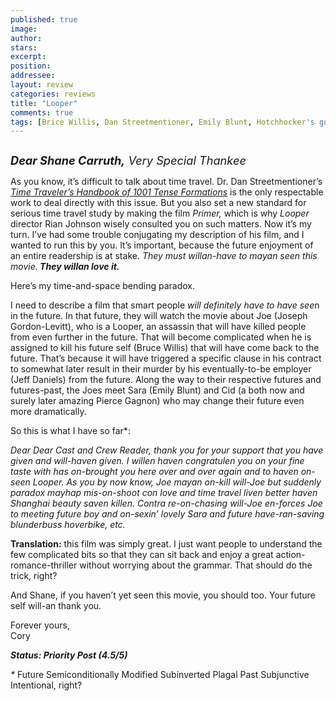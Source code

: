 ```yaml
---
published: true
image:
author: 
stars: 
excerpt: 
position: 
addressee: 
layout: review
categories: reviews
title: "Looper"
comments: true
tags: [Brice Willis, Dan Streetmentioner, Emily Blunt, Hotchhocker's guide to the galaxy, Joseph Gordon-Levitt, Looper, Primer, Rian Johnson, Shane Carruth, Time travel, Uncategorized]
---
```

<div><p class="MsoNormal"><span class="full-image-block ssNonEditable"><span><a href="/letters/2012/9/28/looper.html"><img src="http://static.squarespace.com/static/5005f6bcc4aa41161b33e89e/5329cf1fe4b07c068ebf74de/5329cf1fe4b07c068ebf769d/1348844603027/Looper.jpg" alt="" /></a></span></span></p>
<p class="MsoNormal"><em><span style="font-size:130%;"><strong>Dear Shane Carruth,</strong> Very Special Thankee</span></em></p>
<p class="MsoNormal">As you know, it&rsquo;s difficult to talk about time travel. Dr. Dan Streetmentioner&rsquo;s <a href="http://pages.cs.wisc.edu/~param/quotes/guide.html"><em>Time Traveler&rsquo;s Handbook of 1001 Tense Formations</em></a><em> </em>is the only respectable work to deal directly with this issue<em>.</em> But you also set a new standard for serious time travel study by making the film <em>Primer, </em>which is why <em>Looper</em> director Rian Johnson wisely consulted you on such matters. Now it&rsquo;s my turn. I&rsquo;ve had some trouble conjugating my description of his film, and I wanted to run this by you. It&rsquo;s important, because the future enjoyment of an entire readership is at stake. <em>They must willan-have to mayan seen this movie.<strong> They willan love it.</strong></em></p>
<p class="MsoNormal">Here&rsquo;s my time-and-space bending paradox.</p>
<p class="MsoNormal">I need to describe a film that smart people <em>will definitely</em> <em>have to have see</em>n in the future. In that future, they will watch the movie about Joe (Joseph Gordon-Levitt), who is a Looper, an assassin that will have killed people from even further in the future. That will become complicated when he is assigned to kill his future self (Bruce Willis) that will have come back to the future. That&rsquo;s because it will have triggered a specific clause in his contract to somewhat later result in their murder by his eventually-to-be employer (Jeff Daniels) from the future. Along the way to their respective futures and futures-past, the Joes meet Sara (Emily Blunt) and Cid (a <a name="_GoBack"></a>both now and surely later amazing Pierce Gagnon) who may change their future even more dramatically.</p>
<p class="MsoNormal">So this is what I have so far*:</p>
<p class="MsoNormal"><em>Dear Dear Cast and Crew Reader, thank you for your support that you have given and will-haven given. I willen haven congratulen you on your fine taste with has on-brought you here over and over again and to haven on-seen Looper. As you by now know, Joe mayan on-kill will-Joe but suddenly paradox mayhap mis-on-shoot con love and time travel liven better haven Shanghai beauty saven killen. Contra re-on-chasing will-Joe en-forces Joe to meeting future boy and on-sexin&rsquo; lovely Sara and future have-ran-saving blunderbuss hoverbike, etc.<span>&nbsp; </span></em></p>
<p class="MsoNormal"><strong>Translation:</strong> this film was simply great. I just want people to understand the few complicated bits so that they can sit back and enjoy a great action-romance-thriller without worrying about the grammar. That should do the trick, right?</p>
<p class="MsoNormal">And Shane, if you haven&rsquo;t yet seen this movie, you should too. Your future self will-an thank you.</p>
<p class="MsoNormal">Forever yours,<br /> Cory</p>
<p class="MsoNormal"><strong><em>Status: Priority Post (4.5/5)</em></strong></p>
<p class="MsoNormal"><em>*</em> Future Semiconditionally Modified Subinverted Plagal Past Subjunctive Intentional, right?</p></div>
